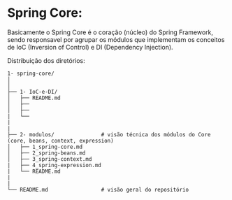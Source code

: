 # Spring Core:

Basicamente o Spring Core é o coração (núcleo) do Spring Framework, sendo responsavel por agrupar os módulos que implementam os conceitos de IoC (Inversion of Control) e DI (Dependency Injection).

Distribuição dos diretórios:

```
1- spring-core/
│                
│
├── 1- IoC-e-DI/
│   ├── README.md            
│   ├── 
│   ├──
|   └──
|
|
├── 2- modulos/               # visão técnica dos módulos do Core (core, beans, context, expression)
│   ├── 1_spring-core.md
│   ├── 2_spring-beans.md
│   ├── 3_spring-context.md
|   ├── 4_spring-expression.md
|   └── README.md             
|
|
└── README.md                 # visão geral do repositório
```